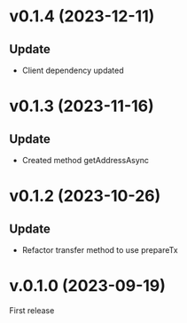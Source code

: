 # v0.1.4 (2023-12-11)

## Update

- Client dependency updated

# v0.1.3 (2023-11-16)

## Update

- Created method getAddressAsync

# v0.1.2 (2023-10-26)

## Update

- Refactor transfer method to use prepareTx

# v.0.1.0 (2023-09-19)

First release
